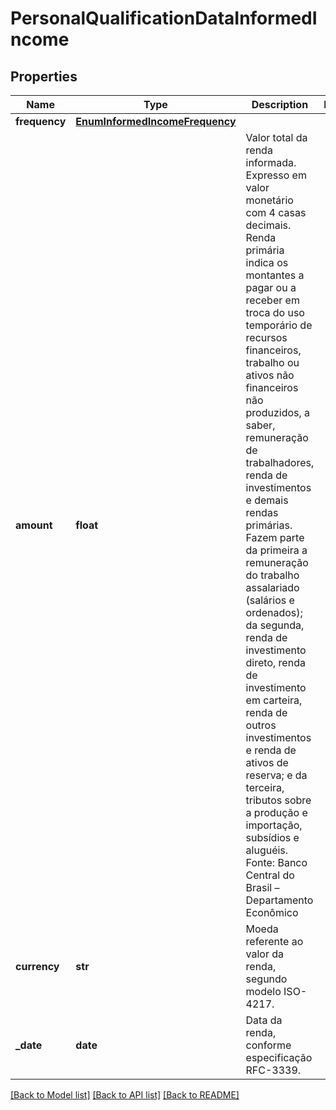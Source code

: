 # PersonalQualificationDataInformedIncome

## Properties
Name | Type | Description | Notes
------------ | ------------- | ------------- | -------------
**frequency** | [**EnumInformedIncomeFrequency**](EnumInformedIncomeFrequency.md) |  | 
**amount** | **float** | Valor total da renda informada. Expresso em valor monetário com 4 casas decimais.  Renda primária indica os montantes a pagar ou a receber em troca do uso temporário de recursos financeiros, trabalho ou ativos não financeiros não produzidos, a saber, remuneração de trabalhadores, renda de investimentos e demais rendas primárias. Fazem parte da primeira a remuneração do trabalho assalariado (salários e ordenados); da segunda, renda de investimento direto, renda de investimento em carteira, renda de outros investimentos e renda de ativos de reserva; e da terceira, tributos sobre a produção e importação, subsídios e aluguéis. Fonte: Banco Central do Brasil – Departamento Econômico  | 
**currency** | **str** | Moeda referente ao valor da renda, segundo modelo ISO-4217. | 
**_date** | **date** | Data da renda, conforme especificação RFC-3339. | 

[[Back to Model list]](../README.md#documentation-for-models) [[Back to API list]](../README.md#documentation-for-api-endpoints) [[Back to README]](../README.md)

